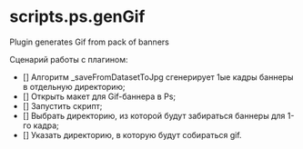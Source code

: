 # scripts.ps.genGif

Plugin generates Gif from pack of banners

Сценарий работы с плагином:
- [] Алгоритм _saveFromDatasetToJpg cгенерирует 1ые кадры баннеры в  отдельную директорию;
- [] Открыть макет для Gif-баннера в Ps;
- [] Запустить скрипт;
- [] Выбрать директорию, из которой будут забираться баннеры для 1-го кадра;
- [] Указать директорию, в которую будут собираться gif.
